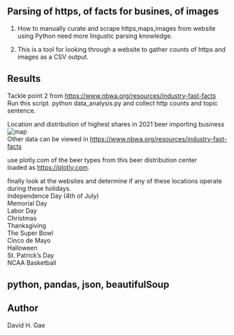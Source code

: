 ## Parsing of https, of facts for busines, of images

1. How to manually curate and scrape https,maps,images from website using Python
   need more lingustic parsing knowledge.

2. This is a tool for looking through a website to gather counts of https and images as a CSV output. 

## Results
Tackle point 2 from  https://www.nbwa.org/resources/industry-fast-facts <br>
Run this script. python data_analysis.py and collect http counts and topic sentence. <br>

Location and distribution of highest shares in 2021 beer importing business
![map](https://github.com/ddgae2/web_scrape/blob/main/beer_distribution.png) <br>
Other data can be viewed in https://www.nbwa.org/resources/industry-fast-facts

use plotly.com of the beer types from this beer distribution center <br>
loaded as https://plotly.com. <br>

finally look at the websites and determine if any of these locations operate during these holidays. <br>
		Independence Day (4th of July) <br>
		Memorial Day <br>
		Labor Day  <br>
		Christmas <br>
		Thanksgiving <br>
		The Super Bowl <br>
		Cinco de Mayo <br>
		Halloween <br> 
		St. Patrick’s Day <br>
		NCAA Basketball <br>

## python, pandas, json, beautifulSoup

## Author
David H. Gae

